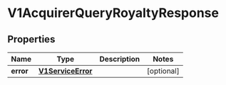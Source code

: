 
# V1AcquirerQueryRoyaltyResponse

## Properties
Name | Type | Description | Notes
------------ | ------------- | ------------- | -------------
**error** | [**V1ServiceError**](V1ServiceError.md) |  |  [optional]



